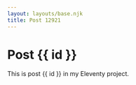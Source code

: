 ```yaml
---
layout: layouts/base.njk
title: Post 12921
---
```


# Post {{ id }}

This is post {{ id }} in my Eleventy project.
